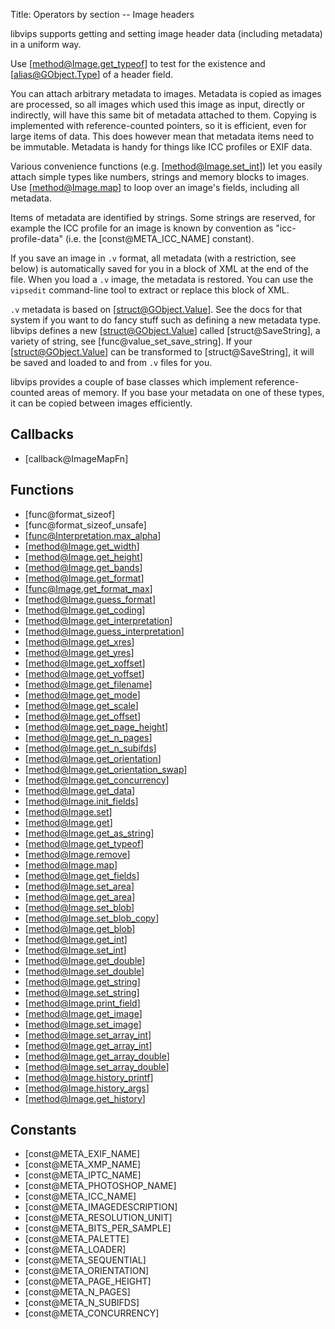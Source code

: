 Title: Operators by section -- Image headers

<!-- libvips/iofuncs/header.c -->

libvips supports getting and setting image header data (including metadata)
in a uniform way.

Use [method@Image.get_typeof] to test for the existence and
[alias@GObject.Type] of a header field.

You can attach arbitrary metadata to images. Metadata is copied as images
are processed, so all images which used this image as input, directly or
indirectly, will have this same bit of metadata attached to them. Copying
is implemented with reference-counted pointers, so it is efficient, even for
large items of data. This does however mean that metadata items need to be
immutable. Metadata is handy for things like ICC profiles or EXIF data.

Various convenience functions (e.g. [method@Image.set_int]) let you easily
attach simple types like numbers, strings and memory blocks to images.
Use [method@Image.map] to loop over an image's fields, including all metadata.

Items of metadata are identified by strings. Some strings are reserved, for
example the ICC profile for an image is known by convention as
"icc-profile-data" (i.e. the [const@META_ICC_NAME] constant).

If you save an image in `.v` format, all metadata (with a restriction, see
below) is automatically saved for you in a block of XML at the end of the
file. When you load a `.v` image, the metadata is restored. You can use the
`vipsedit` command-line tool to extract or replace this block of XML.

`.v` metadata is based on [struct@GObject.Value]. See the docs for that
system if you want to do fancy stuff such as defining a new metadata type.
libvips defines a new [struct@GObject.Value] called [struct@SaveString], a
variety of string, see [func@value_set_save_string]. If your
[struct@GObject.Value] can be transformed to [struct@SaveString], it will
be saved and loaded to and from `.v` files for you.

libvips provides a couple of base classes which implement reference-counted
areas of memory. If you base your metadata on one of these types, it can be
copied between images efficiently.

## Callbacks

* [callback@ImageMapFn]

## Functions

* [func@format_sizeof]
* [func@format_sizeof_unsafe]
* [func@Interpretation.max_alpha]
* [method@Image.get_width]
* [method@Image.get_height]
* [method@Image.get_bands]
* [method@Image.get_format]
* [func@Image.get_format_max]
* [method@Image.guess_format]
* [method@Image.get_coding]
* [method@Image.get_interpretation]
* [method@Image.guess_interpretation]
* [method@Image.get_xres]
* [method@Image.get_yres]
* [method@Image.get_xoffset]
* [method@Image.get_yoffset]
* [method@Image.get_filename]
* [method@Image.get_mode]
* [method@Image.get_scale]
* [method@Image.get_offset]
* [method@Image.get_page_height]
* [method@Image.get_n_pages]
* [method@Image.get_n_subifds]
* [method@Image.get_orientation]
* [method@Image.get_orientation_swap]
* [method@Image.get_concurrency]
* [method@Image.get_data]
* [method@Image.init_fields]
* [method@Image.set]
* [method@Image.get]
* [method@Image.get_as_string]
* [method@Image.get_typeof]
* [method@Image.remove]
* [method@Image.map]
* [method@Image.get_fields]
* [method@Image.set_area]
* [method@Image.get_area]
* [method@Image.set_blob]
* [method@Image.set_blob_copy]
* [method@Image.get_blob]
* [method@Image.get_int]
* [method@Image.set_int]
* [method@Image.get_double]
* [method@Image.set_double]
* [method@Image.get_string]
* [method@Image.set_string]
* [method@Image.print_field]
* [method@Image.get_image]
* [method@Image.set_image]
* [method@Image.set_array_int]
* [method@Image.get_array_int]
* [method@Image.get_array_double]
* [method@Image.set_array_double]
* [method@Image.history_printf]
* [method@Image.history_args]
* [method@Image.get_history]

## Constants

* [const@META_EXIF_NAME]
* [const@META_XMP_NAME]
* [const@META_IPTC_NAME]
* [const@META_PHOTOSHOP_NAME]
* [const@META_ICC_NAME]
* [const@META_IMAGEDESCRIPTION]
* [const@META_RESOLUTION_UNIT]
* [const@META_BITS_PER_SAMPLE]
* [const@META_PALETTE]
* [const@META_LOADER]
* [const@META_SEQUENTIAL]
* [const@META_ORIENTATION]
* [const@META_PAGE_HEIGHT]
* [const@META_N_PAGES]
* [const@META_N_SUBIFDS]
* [const@META_CONCURRENCY]
